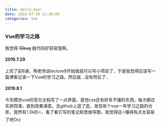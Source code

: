 ```yaml
---
title: Hello,Vue!
date: 2019-07-29 11:20:04
categories: Vue
---
```

### Vue的学习之路

我觉得 ~~写bug~~ 敲代码好容易饿啊。  

#### 2019.7.29 
上完了前8课，陶老师说lecture9开始我就可以写小项目了，于是我觉得应该写一篇博客记录一下Vue的学习之路。然后就...没有然后了..

#### 2019.8.1
今天模仿vue的官方文档写了一点界面，感觉css还有好多不懂的东西，每次都在东拼西凑，直到效果满意。去github上逛了逛，发现有个vue一年学习之路的仓库，竟然有1.3k的⭐，看了看它写的笔记和思维导图，我觉得这⭐赚得有点太容易了吧Orz


